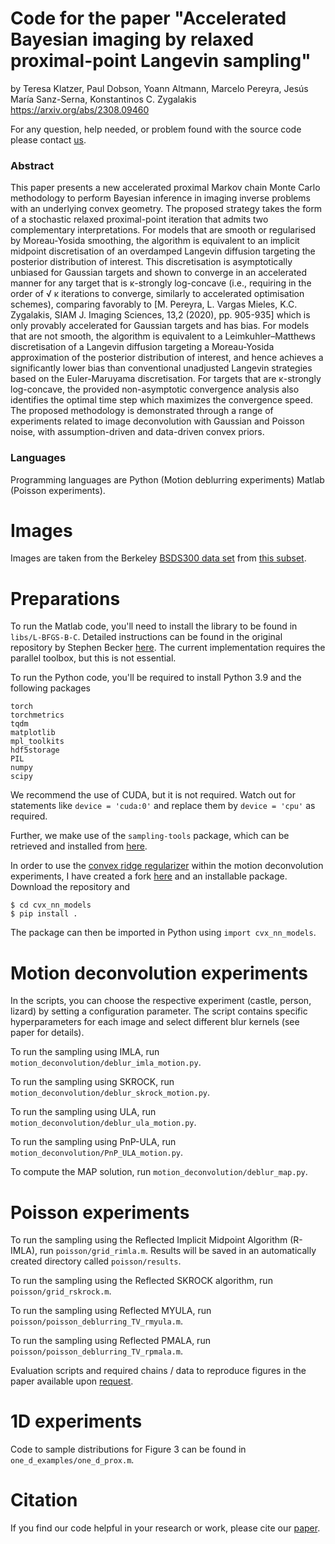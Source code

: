 # Code for the paper "Accelerated Bayesian imaging by relaxed proximal-point Langevin sampling"
by Teresa Klatzer, Paul Dobson, Yoann Altmann, Marcelo Pereyra, Jesús María Sanz-Serna, Konstantinos C. Zygalakis
https://arxiv.org/abs/2308.09460

For any question, help needed, or problem found with the source code please contact [us](mailto:t.klatzer@sms.ed.ac.uk).

### Abstract
This paper presents a new accelerated proximal Markov chain Monte Carlo methodology to perform Bayesian inference in imaging inverse problems with an underlying convex geometry. The proposed strategy takes the form of a stochastic relaxed proximal-point iteration that admits two complementary interpretations. For models that are smooth or regularised by Moreau-Yosida smoothing,
the algorithm is equivalent to an implicit midpoint discretisation of an overdamped Langevin diffusion targeting the posterior distribution of interest. This discretisation is asymptotically unbiased for
Gaussian targets and shown to converge in an accelerated manner for any target that is κ-strongly
log-concave (i.e., requiring in the order of √
κ iterations to converge, similarly to accelerated optimisation schemes), comparing favorably to [M. Pereyra, L. Vargas Mieles, K.C. Zygalakis, SIAM
J. Imaging Sciences, 13,2 (2020), pp. 905-935] which is only provably accelerated for Gaussian
targets and has bias. For models that are not smooth, the algorithm is equivalent to a Leimkuhler–Matthews discretisation of a Langevin diffusion targeting a Moreau-Yosida approximation of the
posterior distribution of interest, and hence achieves a significantly lower bias than conventional
unadjusted Langevin strategies based on the Euler-Maruyama discretisation. For targets that are
κ-strongly log-concave, the provided non-asymptotic convergence analysis also identifies the optimal time step which maximizes the convergence speed. The proposed methodology is demonstrated
through a range of experiments related to image deconvolution with Gaussian and Poisson noise,
with assumption-driven and data-driven convex priors. 

### Languages
Programming languages are Python (Motion deblurring experiments) Matlab (Poisson experiments).

# Images

Images are taken from the Berkeley [BSDS300 data set](https://www2.eecs.berkeley.edu/Research/Projects/CS/vision/bsds/) from [this subset](https://www2.eecs.berkeley.edu/Research/Projects/CS/vision/bsds/BSDS300/html/dataset/images/color/test-076-100.html).

# Preparations

To run the Matlab code, you'll need to install the library to be found in ```libs/L-BFGS-B-C```. Detailed instructions can be found in the original repository by Stephen Becker [here](https://github.com/stephenbeckr/L-BFGS-B-C). The current implementation requires the parallel toolbox, but this is not essential.

To run the Python code, you'll be required to install Python 3.9 and the following packages

```
torch
torchmetrics
tqdm
matplotlib
mpl_toolkits
hdf5storage
PIL
numpy
scipy
```

We recommend the use of CUDA, but it is not required. Watch out for statements like ```device = 'cuda:0'``` and replace them by ```device = 'cpu'``` as required.

Further, we make use of the ```sampling-tools``` package, which can be retrieved and installed from [here](https://github.com/MI2G/sampling-tutorials).

In order to use the [convex ridge regularizer](https://github.com/axgoujon/convex_ridge_regularizers) within the motion deconvolution experiments, I have created a fork [here](https://github.com/axgoujon/convex_ridge_regularizers) and an installable package.
Download the repository and 
```
$ cd cvx_nn_models
$ pip install .
```
The package can then be imported in Python using ```import cvx_nn_models```.


# Motion deconvolution experiments

In the scripts, you can choose the respective experiment (castle, person, lizard) by setting a configuration parameter. The script contains specific hyperparameters for each image and select different blur kernels (see paper for details).

To run the sampling using IMLA, run ```motion_deconvolution/deblur_imla_motion.py```.

To run the sampling using SKROCK, run ```motion_deconvolution/deblur_skrock_motion.py```.

To run the sampling using ULA, run ```motion_deconvolution/deblur_ula_motion.py```.

To run the sampling using PnP-ULA, run ```motion_deconvolution/PnP_ULA_motion.py```.

To compute the MAP solution, run ```motion_deconvolution/deblur_map.py```.



# Poisson experiments
To run the sampling using the Reflected Implicit Midpoint Algorithm (R-IMLA), run ```poisson/grid_rimla.m```. Results will be saved in an automatically created directory called ```poisson/results```.

To run the sampling using the Reflected SKROCK algorithm, run ```poisson/grid_rskrock.m```. 

To run the sampling using Reflected MYULA, run ```poisson/poisson_deblurring_TV_rmyula.m```.

To run the sampling using Reflected PMALA, run ```poisson/poisson_deblurring_TV_rpmala.m```.

Evaluation scripts and required chains / data to reproduce figures in the paper available upon [request](mailto:t.klatzer@sms.ed.ac.uk).

# 1D experiments

Code to sample distributions for Figure 3 can be found in ```one_d_examples/one_d_prox.m```.

# Citation

If you find our code helpful in your research or work, please cite our [paper](https://arxiv.org/abs/2308.09460).
